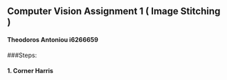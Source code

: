 

## Computer Vision Assignment 1 ( Image Stitching )
#### Theodoros Antoniou i6266659

###Steps:
#### 1. Corner Harris

